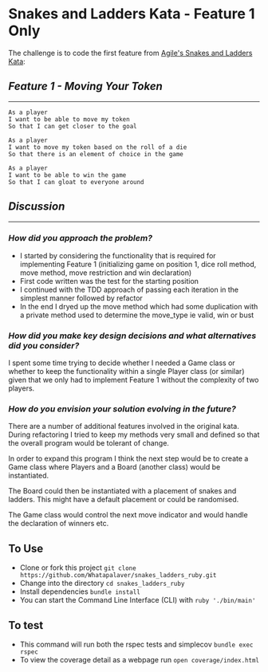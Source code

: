 Snakes and Ladders Kata - Feature 1 Only
====

The challenge is to code the first feature from [Agile's Snakes and Ladders Kata](http://agilekatas.co.uk/katas/SnakesAndLadders-Kata):  

## _Feature 1 - Moving Your Token_

---

```
As a player
I want to be able to move my token
So that I can get closer to the goal
```

```
As a player
I want to move my token based on the roll of a die
So that there is an element of choice in the game
```

```
As a player
I want to be able to win the game
So that I can gloat to everyone around
```

## _Discussion_  

---

### _How did you approach the problem?_

- I started by considering the functionality that is required for implementing Feature 1 (initializing game on position 1, dice roll method, move method, move restriction and win declaration)
- First code written was the test for the starting position
- I continued with the TDD approach of passing each iteration in the simplest manner followed by refactor
- In the end I dryed up the move method which had some duplication with a private method used to determine the move_type ie valid, win or bust

### _How did you make key design decisions and what alternatives did you consider?_

I spent some time trying to decide whether I needed a Game class or whether to keep the functionality within a single Player class (or similar) given that we only had to implement Feature 1 without the complexity of two players.

### _How do you envision your solution evolving in the future?_

There are a number of additional features involved in the original kata. During refactoring I tried to keep my methods very small and defined so that the overall program would be tolerant of change.

In order to expand this program I think the next step would be to create a Game class where Players and a Board (another class) would be instantiated.

The Board could then be instantiated with a placement of snakes and ladders. This might have a default placement or could be randomised.

The Game class would control the next move indicator and would handle the declaration of winners etc.

To Use
---

- Clone or fork this project `git clone https://github.com/Whatapalaver/snakes_ladders_ruby.git`
- Change into the directory `cd snakes_ladders_ruby`
- Install dependencies `bundle install`
- You can start the Command Line Interface (CLI) with `ruby './bin/main'`

To test
---

- This command will run both the rspec tests and simplecov `bundle exec rspec`
- To view the coverage detail as a webpage run `open coverage/index.html`
